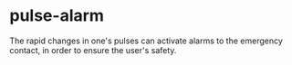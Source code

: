 # pulse-alarm
The rapid changes in one's pulses can activate alarms to the emergency contact, in order to ensure the user's safety. 
